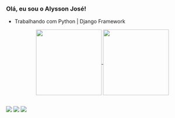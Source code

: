 ### Olá, eu sou o Alysson José!

- Trabalhando com Python | Django Framework

  <div align="center">
    <a href="https://github.com/anuraghazra/github-readme-stats">
      <img height=180em align="center" src="https://github-readme-stats.vercel.app/api?username=LimaAlysson&show_icons=true&theme=cobalt" />
    </a>
    <a href="https://github.com/anuraghazra/convoychat">
      <img height=180em align="center" src="https://github-readme-stats.vercel.app/api/top-langs?username=LimaAlysson&theme=cobalt&layout=compact&langs_count=8&card_width=320" />
    </a>
  </div>
  
##

  <div> 
    <a href="https://www.instagram.com/alyssonjse" target="_blank"><img src="https://img.shields.io/badge/-Instagram-%23E4405F?style=for-the-badge&logo=instagram&logoColor=white" target="_blank"></a>
    <a href = "mailto:alyssonredes32@gmail.com"><img src="https://img.shields.io/badge/-Gmail-%23333?style=for-the-badge&logo=gmail&logoColor=white" target="_blank"></a>
    <a href="https://www.linkedin.com/in/LimaAlysson/" target="_blank"><img src="https://img.shields.io/badge/-LinkedIn-%230077B5?style=for-the-badge&logo=linkedin&logoColor=white" target="_blank"></a>
  </div>


